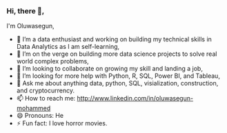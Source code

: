 ### Hi, there 👋,
I'm Oluwasegun,

- 🔭 I’m a data enthusiast and working on building my technical skills in Data Analytics as I am self-learning,
- 🌱 I’m on the verge on building more data science projects to solve real world complex problems,
- 👯 I’m looking to collaborate on growing my skill and landing a job,
- 🤔 I’m looking for more help with Python, R, SQL, Power BI, and Tableau,
- 💬 Ask me about anything data, python, SQL, visialization, construction, and cryptocurrency.
- 📫 How to reach me: http://www.linkedin.com/in/oluwasegun-mohammed
- 😄 Pronouns: He
- ⚡ Fun fact: I love horror movies.
